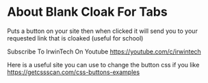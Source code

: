 # About Blank Cloak For Tabs
Puts a button on your site then when clicked it will send you to your requested link that is cloaked (useful for school)

Subscribe To IrwinTech On Youtube https://youtube.com/c/irwintech

Here is a useful site you can use to change the button css if you like https://getcssscan.com/css-buttons-examples

